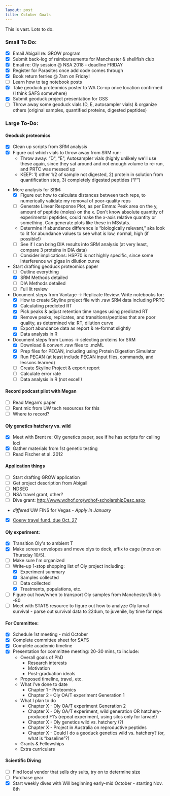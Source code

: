 ```yaml
---
layout: post
title: October Goals
---
```


This is vast. Lots to do.

### Small To Do:

- [X] Email Abigail re: GROW program
- [X] Submit back-log of reimbursements for Manchester & shellfish club
- [X] Email re: Oly session @ NSA 2018 - deadline FRIDAY
- [X] Register for Parasites once add code comes through
- [X] Book return ferries @ 7am on Friday! 
- [ ] Learn how to tag notebook posts
- [X] Take geoduck proteomics poster to WA Co-op once location confirmed (I think SAFS somewhere)
- [X] Submit geoduck project presentation for GSS
- [ ] Throw away some geoduck vials (D, E, autosampler vials) & organize others (original samples, quantified proteins, digested peptides)

### Large To-Do:

#### Geoduck proteomics
 - [X] Clean up scripts from SRM analysis
 - [X] Figure out which vials to throw away from SRM run:
     * Throw away: “D", “E", Autosampler vials (highly unlikely we'll use these again, since they sat around and not enough volume to re-run, and PRTC was messed up 
     * KEEP: 1) other 1/2 of sample not digested, 2) protein in solution from quantification step, 3) completely digested peptides (“F”)
  * More analysis for SRM:
     - [X] Figure out how to calculate distances between tech reps, to numerically validate my removal of poor-quality reps
     - [ ] Generate Linear Response Plot, as per Emma:  Peak area on the y, amount of peptide (moles) on the x. Don't know absolute quantity of experimental peptides, could make the x-axis relative quantity or something. Can generate plots like these in MSstats.
     * Determine if abundance difference is “biologically relevant,” aka look to lit for abundance values to see what is low, normal, high (if possible!)
     - [ ] See if I can bring DIA results into SRM analysis (at very least, compare 3 proteins in DIA data)
     - [ ] Consider implications: HSP70 is not highly specific, since some interference w/ gigas in dilution curve
 * Start drafting geoduck proteomics paper
     - [ ] Outline everything
     - [X] SRM Methods detailed
     - [ ] DIA Methods detailed
     - [ ] Full lit review
 * Document steps from Vantage -> Replicate Review. Write notebooks for: 
     - [X] How to create Skyline project file with .raw SRM data including PRTC
     - [X] Calculating predicted RT 
     - [X] Pick peaks & adjust retention time ranges using predicted RT
     - [X] Remove peaks, replicates, and transitions/peptides that are poor quality, as determined via:  RT, dilution curve
     - [X] Export abundance data as report & re-format slightly
     - [X] Data analysis in R
  * Document steps from Lumos -> selecting proteins for SRM
     - [X] Download & convert .raw files to .mzML
     - [X] Prep files for PECAN, including using Protein Digestion Simulator
     - [X] Run PECAN (at least include PECAN input files, commands, and lessons learned)
     - [ ] Create Skyline Project & export report
     - [ ] Calculate error rate
     - [ ] Data analysis in R (not excel!)
  
#### Record podcast pilot with Megan 
 - [ ] Read Megan’s paper
 - [ ] Rent mic from UW tech resources for this 
 - [ ] Where to record? 

#### Oly genetics hatchery vs. wild
 - [X] Meet with Brent re: Oly genetics paper, see if he has scripts for calling loci
 - [X] Gather materials from 1st genetic testing
 - [ ] Read Fischer et al. 2012

#### Application things
 - [ ] Start drafting GROW application
 - [ ] Get project description from Abigail
 - [ ] NDSEG
 - [ ] NSA travel grant, other? 
 - [ ] Dive grant: http://www.wdhof.org/wdhof-scholarshipDesc.aspx
 - _differed_ UW FINS for Vegas - _Apply in January_
 - [X] [Coenv travel fund, due Oct. 27](https://environment.uw.edu/students/student-resources/scholarships-funding/student-travel-meeting-fund/)
 
#### Oly experiment:
 - [X] Transition Oly's to ambient T
 - [X] Make screen envelopes and move olys to dock, affix to cage (move on Thursday 10/5). 
 - [ ] Make sure I'm organized
 - [ ] Write-up 1-stop shopping list of Oly project including:
     - [X] Experiment summary
     - [X] Samples collected
     - [ ] Data collected
     - [X] Treatments, populations, etc.
 - [ ] Figure out how/when to transport Oly samples from Manchester/Rick’s -80
 - [ ] Meet with STATS resource to figure out how to analyze Oly larval survival - parse out survival data to 224um, to juvenile, by time for reps
 
#### For Committee: 
 - [X] Schedule 1st meeting - mid October
 - [X] Complete committee sheet for SAFS
 - [X] Complete academic timeline 
 - [X] Presentation for committee meeting: 20-30 mins, to include:
     * Overall goals of PhD
         * Research interests
         * Motivation
         * Post-graduation ideals
     * Proposed timeline, travel, etc.
     * What I’ve done to date
         * Chapter 1 - Proteomics
         * Chapter 2 - Oly OA/T experiment Generation 1
     * What I plan to do
         * Chapter X - Oly OA/T experiment Generation 2
         * Chapter X - Oly OA/T experiment, wild generation OR hatchery-produced F1’s (repeat experiment, using silos only for larvae!)
         * Chapter X - Oly genetics wild vs. hatchery (?)
         * Chapter X - Project in Australia on reproductive peptides
         * Chapter X - Could I do a geoduck genetics wild vs. hatchery? (or, what is “baseline”?)
     * Grants & Fellowships
     * Extra curriculars

#### Scientific Diving  
 - [ ] Find local vendor that sells dry suits, try on to determine size
 - [ ] Purchase gear 
 - [X] Start weekly dives with Will beginning early-mid October - starting Nov. 8th
